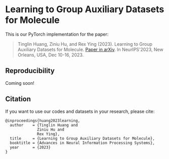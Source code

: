 # Learning to Group Auxiliary Datasets for Molecule

This is our PyTorch implementation for the paper:

> Tinglin Huang, Ziniu Hu, and Rex Ying (2023). Learning to Group Auxiliary Datasets for Molecule. [Paper in arXiv](https://arxiv.org/abs/2307.04052). In NeurIPS'2023, New Orleans, USA, Dec 10-16, 2023.

## Reproducibility

Coming soon!

## Citation 

If you want to use our codes and datasets in your research, please cite:

```
@inproceedings{huang2023learning,
  author    = {Tinglin Huang and 
              Ziniu Hu and
              Rex Ying},
  title     = {Learning to Group Auxiliary Datasets for Molecule},
  booktitle = {Advances in Neural Information Processing Systems},
  year      = {2023}
}
```
